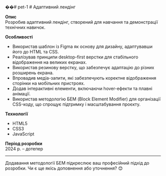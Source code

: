 ��#   p e t - 1 
 
 # Адаптивний лендінг

**Опис**  
Розробив адаптивний лендінг, створений для навчання та демонстрації технічних навичок. 

**Особливості**  
- Використав шаблон із Figma як основу для дизайну, адаптувавши його до HTML та CSS.
- Реалізував принципи desktop-first верстки для стабільного відображення на великих екранах.
- Використав резинову верстку, що забезпечує адаптацію до різних розширень екрана.
- Впровадив медіа-запити, які забезпечують коректне відображення сторінки на мобільних пристроях.
- Додав інтерактивні елементи, включаючи hover-ефекти та плавні анімації.
- Використав методологію БЕМ (Block Element Modifier) для організації CSS-коду, що спрощує підтримку і масштабування проєкту.

**Технології**  
- HTML5  
- CSS3  
- JavaScript  

**Період розробки**  
2024 р. – дотепер  

---

Додавання методології БЕМ підкреслює ваш професійний підхід до розробки. Чи є ще якісь доповнення або уточнення? 😊
